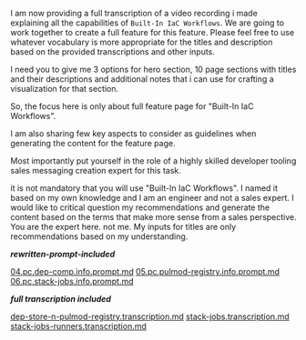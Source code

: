 I am now providing a full transcription of a video recording i made explaining all the capabilities of
`Built-In IaC Workflows`. We are going to work together to create a full feature for this feature. Please feel free to use
whatever vocabulary is more appropriate for the titles and description based on the provided transcriptions and other
inputs.

I need you to give me 3 options for hero section, 10 page sections with titles and
their descriptions and additional notes that i can use for crafting a visualization for that section.

So, the focus here is only about full feature page for "Built-In IaC Workflows".

I am also sharing few key aspects to consider as guidelines when generating the content for the feature page.

Most importantly put yourself in the role of a highly skilled developer tooling sales messaging creation expert for this
task.

it is not mandatory that you will use "Built-In IaC Workflows". I named it based on my own knowledge and I am an engineer
and not a sales expert. I would like to critical question my recommendations and generate the content based on the terms
that make more sense from a sales perspective. You are the expert here. not me. My inputs for titles are only
recommendations based on my understanding.

***rewritten-prompt-included***

[04.pc.dep-comp.info.prompt.md](../../../../2024-11-07-planton-ai/final-prompts/console-tour/04.pc.dep-comp.info.prompt.md)
[05.pc.pulmod-registry.info.prompt.md](../../../../2024-11-07-planton-ai/final-prompts/console-tour/05.pc.pulmod-registry.info.prompt.md)
[06.pc.stack-jobs.info.prompt.md](../../../../2024-11-07-planton-ai/final-prompts/console-tour/06.pc.stack-jobs.info.prompt.md)

***full transcription included***

[dep-store-n-pulmod-registry.transcription.md](../../../../2024-11-07-planton-ai/transcriptions/console-tour/dep-store-n-pulmod-registry.transcription.md)
[stack-jobs.transcription.md](../../../../2024-11-07-planton-ai/transcriptions/console-tour/stack-jobs.transcription.md)
[stack-jobs-runners.transcription.md](../../../../2024-11-07-planton-ai/transcriptions/console-tour/stack-jobs-runners.transcription.md)
